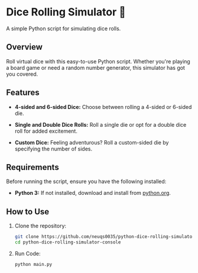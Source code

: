 # Dice Rolling Simulator 🎲

A simple Python script for simulating dice rolls.

## Overview

Roll virtual dice with this easy-to-use Python script. Whether you're playing a board game or need a random number generator, this simulator has got you covered.

## Features

- **4-sided and 6-sided Dice:** Choose between rolling a 4-sided or 6-sided die.
  
- **Single and Double Dice Rolls:** Roll a single die or opt for a double dice roll for added excitement.

- **Custom Dice:** Feeling adventurous? Roll a custom-sided die by specifying the number of sides.

## Requirements

Before running the script, ensure you have the following installed:

- **Python 3:** If not installed, download and install from [python.org](https://www.python.org/downloads/).

## How to Use

1. Clone the repository:
    ```bash
    git clone https://github.com/neuqs0035/python-dice-rolling-simulator-console.git
    cd python-dice-rolling-simulator-console
    ```

2. Run Code:
   ```bash
   python main.py
   ```
